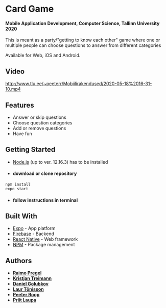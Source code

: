 # Card Game
#### Mobile Application Development, Computer Science, Tallinn University 2020
This is meant as a party/"getting to know each other" game where one or multiple people can choose questions to answer from different categories

Available for Web, iOS and Android.

## Video

http://www.tlu.ee/~peeterr/Mobiilirakendused/2020-05-18%2016-31-10.mp4

## Features

* Answer or skip questions
* Choose question categories
* Add or remove questions
* Have fun

## Getting Started

* [Node.js](https://nodejs.org/en) (up to ver. 12.16.3) has to be installed

* #### download or clone repository
```
npm install
expo start
```
* #### follow instructions in terminal

## Built With

* [Expo](https://expo.io/learn) - App platform
* [Firebase](https://firebase.google.com) - Backend
* [React Native](https://reactnative.dev) - Web framework
* [NPM](https://www.npmjs.com) - Package management

## Authors

* **[Raimo Pregel](https://github.com/raimop)**
* **[Kristjan Treimann](https://github.com/KristjanTreimann)**
* **[Daniel Golubkov](https://github.com/dangol9)**
* **[Laur Tõnisson](https://github.com/lauuur)**
* **[Peeter Roop](https://github.com/petsens)**
* **[Priit Laupa](https://github.com/priilau)**
